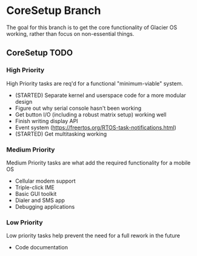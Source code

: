 # CoreSetup Branch
The goal for this branch is to get the core functionality of Glacier OS working, rather than focus on non-essential things.

## CoreSetup TODO
### High Priority
High Priority tasks are req'd for a functional "minimum-viable" system.
- (STARTED) Separate kernel and userspace code for a more modular design
- Figure out why serial console hasn't been working
- Get button I/O (including a robust matrix setup) working well
- Finish writing display API
- Event system (https://freertos.org/RTOS-task-notifications.html)
- (STARTED) Get multitasking working

### Medium Priority
Medium Priority tasks are what add the required functionality for a mobile OS
- Cellular modem support
- Triple-click IME
- Basic GUI toolkit
- Dialer and SMS app
- Debugging applications

### Low Priority
Low priority tasks help prevent the need for a full rework in the future
- Code documentation
